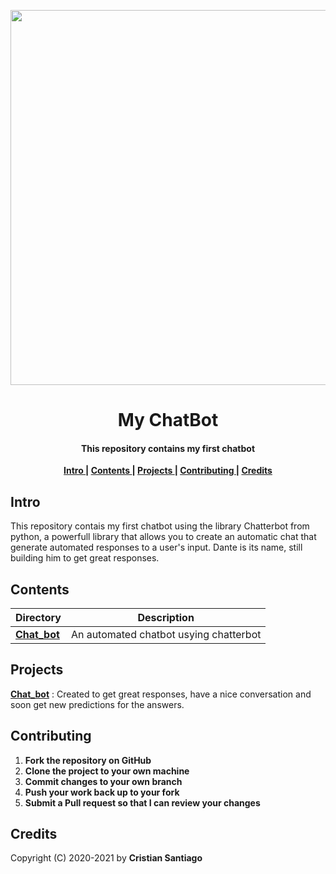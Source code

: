 

<p align='center'> <img src="https://user-images.githubusercontent.com/75224625/114634982-27b4f780-9c9a-11eb-9a91-7f1ccd4405ef.png" width = 600> </p>

<h1 align='center'> My ChatBot</h1>

<h4 align='center'>This repository contains my first chatbot </h4>


<p align= 'center'> 
  <b>
    <a href ='#intro' > Intro </a>|
    <a href ='#contents' > Contents </a>|
    <a href ='#project' > Projects </a>|
    <a href ='#contribute'>Contributing </a>|
    <a href ='#credits' > Credits </a>
  </b>
</p>

<h2>
  <a name="intro">Intro </a> 
</h2>

<p>
  This repository contais my first chatbot using the library Chatterbot from python, a powerfull library that allows you to create an automatic chat that generate automated responses to a user's input. Dante is its name, still building him to get great responses.
</p>


<h2>
  <a name="contents">Contents </a> 
</h2>


Directory | Description
----------|-------------------------------------------
[**Chat_bot**](https://github.com/engcristian/Python/tree/main/My-ChatBot)    | An automated chatbot usying chatterbot
<h2>
  <a name="project">Projects </a> 
</h2>

[**Chat_bot**](https://github.com/engcristian/Python/tree/main/My-ChatBot) : Created to get great responses, have a nice conversation and soon get new predictions for the answers.

<h2>
  <a name="contribute">Contributing </a> 
</h2>


1. **Fork the repository on GitHub**
2. **Clone the project to your own machine**
3. **Commit changes to your own branch**
4. **Push your work back up to your fork**
5. **Submit a Pull request so that I can review your changes**

<h2>
  <a name="credits">Credits </a> 
</h2>


Copyright (C) 2020-2021 by **Cristian Santiago** 
